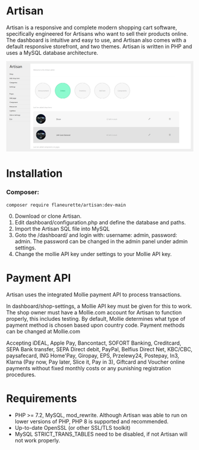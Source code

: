 # Artisan
Artisan is a responsive and complete modern shopping cart software, specifically engineered for Artisans who want to sell their products online. The dashboard is intuitive and easy to use, and Artisan also comes with a default responsive storefront, and two themes. Artisan is written in PHP and uses a MySQL database architecture.

<img src="https://github.com/flaneurette/Artisan/blob/main/assets/images/demo-artisan.png" />

# Installation

### Composer: 

	composer require flaneurette/artisan:dev-main
 
0. Download or clone Artisan.
1. Edit dashboard/configuration.php and define the database and paths.
2. Import the Artisan SQL file into MySQL
4. Goto the /dashboard/ and login with: username: admin, password: admin.
   The password can be changed in the admin panel under admin settings.
5. Change the mollie API key under settings to your Mollie API key.

# Payment API

Artisan uses the integrated Mollie payment API to process transactions. 

In dashboard/shop-settings, a Mollie API key must be given for this to work. The shop owner must have a Mollie.com account for Artisan to function properly, this includes testing. 
By default, Mollie determines what type of payment method is chosen based upon country code. Payment methods can be changed at Mollie.com

Accepting iDEAL, Apple Pay, Bancontact, SOFORT Banking, Creditcard, SEPA Bank transfer, SEPA Direct debit, PayPal, Belfius Direct Net, KBC/CBC, paysafecard, ING Home'Pay, Giropay, EPS, Przelewy24, Postepay, In3, Klarna (Pay now, Pay later, Slice it, Pay in 3), Giftcard and Voucher online payments without fixed monthly costs or any punishing registration procedures.

# Requirements
- PHP >= 7.2, MySQL, mod_rewrite. 
  Although Artisan was able to run on lower versions of PHP, PHP 8 is supported and recommended.
- Up-to-date OpenSSL (or other SSL/TLS toolkit)
- MySQL STRICT_TRANS_TABLES need to be disabled, if not Artisan will not work properly.
